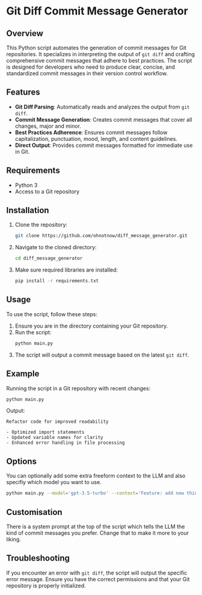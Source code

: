# Git Diff Commit Message Generator

## Overview
This Python script automates the generation of commit messages for Git repositories. It specializes in interpreting the output of `git diff` and crafting comprehensive commit messages that adhere to best practices. The script is designed for developers who need to produce clear, concise, and standardized commit messages in their version control workflow.

## Features
- **Git Diff Parsing**: Automatically reads and analyzes the output from `git diff`.
- **Commit Message Generation**: Creates commit messages that cover all changes, major and minor.
- **Best Practices Adherence**: Ensures commit messages follow capitalization, punctuation, mood, length, and content guidelines.
- **Direct Output**: Provides commit messages formatted for immediate use in Git.

## Requirements
- Python 3
- Access to a Git repository

## Installation
1. Clone the repository:
   ```bash
   git clone https://github.com/ohnotnow/diff_message_generator.git
   ```
2. Navigate to the cloned directory:
   ```bash
   cd diff_message_generator
   ```
3. Make sure required libraries are installed:
   ```bash
   pip install -r requirements.txt
   ```

## Usage
To use the script, follow these steps:
1. Ensure you are in the directory containing your Git repository.
2. Run the script:
   ```bash
   python main.py
   ```
3. The script will output a commit message based on the latest `git diff`.

## Example
Running the script in a Git repository with recent changes:
```bash
python main.py
```
Output:
```
Refactor code for improved readability

- Optimized import statements
- Updated variable names for clarity
- Enhanced error handling in file processing
```

## Options
You can optionally add some extra freeform context to the LLM and also specifiy which model you want to use.
```bash
python main.py --model='gpt-3.5-turbo' --context='Feature: add new thing so users can do X'
```

## Customisation
There is a system prompt at the top of the script which tells the LLM the kind of commit messages you prefer.  Change that to make it more to your liking.

## Troubleshooting
If you encounter an error with `git diff`, the script will output the specific error message. Ensure you have the correct permissions and that your Git repository is properly initialized.

